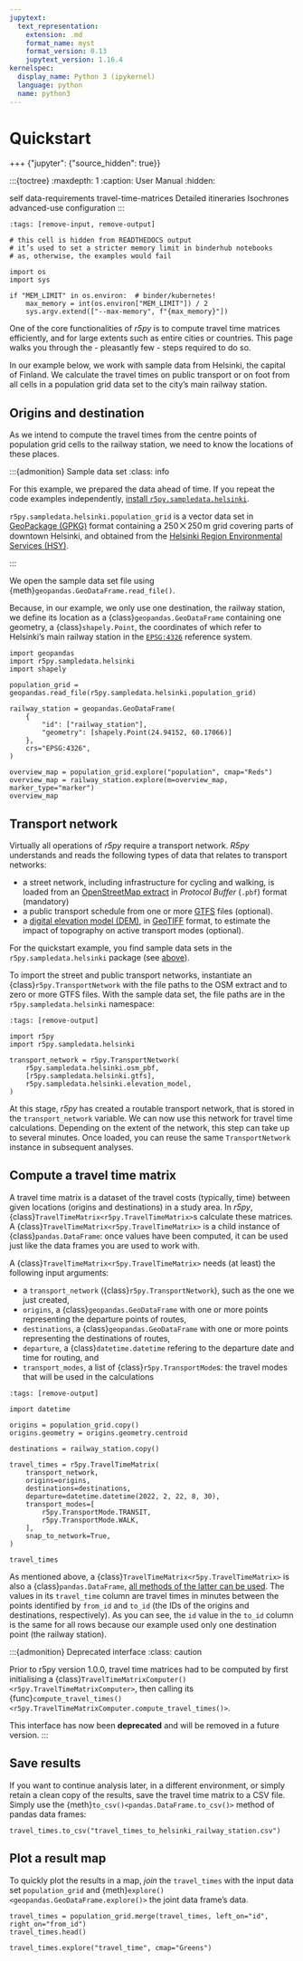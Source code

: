 ```yaml
---
jupytext:
  text_representation:
    extension: .md
    format_name: myst
    format_version: 0.13
    jupytext_version: 1.16.4
kernelspec:
  display_name: Python 3 (ipykernel)
  language: python
  name: python3
---
```


# Quickstart

+++ {"jupyter": {"source_hidden": true}}

:::{toctree}
:maxdepth: 1
:caption: User Manual
:hidden:

self
data-requirements
travel-time-matrices
Detailed itineraries <detailed-itineraries>
Isochrones <isochrones>
advanced-use
configuration
:::

```{code-cell}
:tags: [remove-input, remove-output]

# this cell is hidden from READTHEDOCS output
# it’s used to set a stricter memory limit in binderhub notebooks
# as, otherwise, the examples would fail

import os
import sys

if "MEM_LIMIT" in os.environ:  # binder/kubernetes!
    max_memory = int(os.environ["MEM_LIMIT"]) / 2
    sys.argv.extend(["--max-memory", f"{max_memory}"])
```

One of the core functionalities of *r5py* is to compute travel time matrices
efficiently, and for large extents such as entire cities or countries. This
page walks you through the - pleasantly few - steps required to do so.

In our example below, we work with sample data from Helsinki, the capital of
Finland.  We calculate the travel times on public transport or on foot from all
cells in a population grid data set to the city’s main railway station.


## Origins and destination

As we intend to compute the travel times from the centre points of population grid
cells to the railway station, we need to know the locations of these places.

:::{admonition} Sample data set
:class: info

For this example, we prepared the data ahead of time. If you repeat the code
examples independently, [install
`r5py.sampledata.helsinki`](../installation/installation.md#sample-data-sets).

`r5py.sampledata.helsinki.population_grid` is a vector data set in [GeoPackage
(GPKG)](http://www.opengeospatial.org/standards/geopackage) format containing a
250 ⨉ 250 m grid covering parts of downtown Helsinki, and obtained from the
[Helsinki Region Environmental Services
(HSY)](https://hri.fi/data/en_GB/dataset/vaestotietoruudukko).

:::

We open the sample data set file using {meth}`geopandas.GeoDataFrame.read_file()`.

Because, in our example, we only use one destination, the railway station, we
define its location as a {class}`geopandas.GeoDataFrame` containing one
geometry, a {class}`shapely.Point`, the coordinates of which refer to Helsinki’s
main railway station in the
[`EPSG:4326`](https://spatialreference.org/ref/epsg/4326/) reference system.

```{code-cell}
import geopandas
import r5py.sampledata.helsinki
import shapely

population_grid = geopandas.read_file(r5py.sampledata.helsinki.population_grid)

railway_station = geopandas.GeoDataFrame(
    {
        "id": ["railway_station"],
        "geometry": [shapely.Point(24.94152, 60.17066)]
    },
    crs="EPSG:4326",
)
```

```{code-cell}
overview_map = population_grid.explore("population", cmap="Reds")
overview_map = railway_station.explore(m=overview_map, marker_type="marker")
overview_map
```

## Transport network

Virtually all operations of *r5py* require a transport network. *R5py*
understands and reads the following types of data that relates to transport
networks:

- a street network, including infrastructure for cycling and walking, is
  loaded from an [OpenStreetMap
  extract](https://wiki.openstreetmap.org/wiki/Extracts) in *Protocol Buffer*
  (`.pbf`) format (mandatory)
- a public transport schedule from one or more
  [GTFS](https://en.wikipedia.org/wiki/GTFS) files (optional).
- a [digital elevation model
  (DEM)](https://en.wikipedia.org/wiki/Digital_elevation_model), in
  [GeoTIFF](https://www.ogc.org/standards/geotiff/) format, to estimate the
  impact of topography on active transport modes (optional).

For the quickstart example, you find sample data sets in the
`r5py.sampledata.helsinki` package (see [above](#origins-and-destination)).

To import the street and public transport networks, instantiate an
{class}`r5py.TransportNetwork` with the file paths to the OSM extract and to
zero or more GTFS files. With the sample data set, the file paths are in the
`r5py.sampledata.helsinki` namespace:

```{code-cell}
:tags: [remove-output]

import r5py
import r5py.sampledata.helsinki

transport_network = r5py.TransportNetwork(
    r5py.sampledata.helsinki.osm_pbf,
    [r5py.sampledata.helsinki.gtfs],
    r5py.sampledata.helsinki.elevation_model,
)
```

At this stage, *r5py* has created a routable transport network, that is stored
in the `transport_network` variable. We can now use this network for travel time
calculations. Depending on the extent of the network, this step can take up to
several minutes. Once loaded, you can reuse the same `TransportNetwork` instance
in subsequent analyses.


## Compute a travel time matrix

A travel time matrix is a dataset of the travel costs (typically, time) between
given locations (origins and destinations) in a study area.  In *r5py*,
{class}`TravelTimeMatrix<r5py.TravelTimeMatrix>`s calculate these matrices. A
{class}`TravelTimeMatrix<r5py.TravelTimeMatrix>` is a child instance of
{class}`pandas.DataFrame`: once values have been computed, it can be used just
like the data frames you are used to work with.

A {class}`TravelTimeMatrix<r5py.TravelTimeMatrix>` needs (at least)
the following input arguments:
- a `transport_network` ({class}`r5py.TransportNetwork`), such as the one we
  just created,
- `origins`, a {class}`geopandas.GeoDataFrame` with one or more points
  representing the departure points of routes,
- `destinations`, a {class}`geopandas.GeoDataFrame` with one or more points
  representing the destinations of routes,
- `departure`, a {class}`datetime.datetime`
  refering to the departure date and time for routing, and
- `transport_modes`, a list of {class}`r5py.TransportMode`s: the travel modes
  that will be used in the calculations

```{code-cell}
:tags: [remove-output]

import datetime

origins = population_grid.copy()
origins.geometry = origins.geometry.centroid

destinations = railway_station.copy()

travel_times = r5py.TravelTimeMatrix(
    transport_network,
    origins=origins,
    destinations=destinations,
    departure=datetime.datetime(2022, 2, 22, 8, 30),
    transport_modes=[
        r5py.TransportMode.TRANSIT,
        r5py.TransportMode.WALK,
    ],
    snap_to_network=True,
)
```

```{code-cell}
travel_times
```

As mentioned above, a {class}`TravelTimeMatrix<r5py.TravelTimeMatrix>` is also a
{class}`pandas.DataFrame`, [all methods of the latter can be
used](https://pandas.pydata.org/docs/user_guide/dsintro.html#dataframe).  The
values in its `travel_time` column are travel times in minutes between the
points identified by `from_id` and `to_id` (the IDs of the origins and
destinations, respectively). As you can see, the `id` value in the `to_id`
column is the same for all rows because our example used only one destination
point (the railway station).


:::{admonition} Deprecated interface
:class: caution

Prior to r5py version 1.0.0, travel time matrices had to be computed by first
initialising a
{class}`TravelTimeMatrixComputer()<r5py.TravelTimeMatrixComputer>`, then calling
its
{func}`compute_travel_times()<r5py.TravelTimeMatrixComputer.compute_travel_times()>`.

This interface has now been **deprecated** and will be removed in a future
version.
:::


## Save results

If you want to continue analysis later, in a different environment, or simply
retain a clean copy of the results, save the travel time matrix to a CSV file.
Simply use the {meth}`to_csv()<pandas.DataFrame.to_csv()>` method of pandas data
frames:

```{code-cell}
travel_times.to_csv("travel_times_to_helsinki_railway_station.csv")
```

## Plot a result map

To quickly plot the results in a map, *join* the `travel_times` with the input
data set `population_grid` and
{meth}`explore()<geopandas.GeoDataFrame.explore()>` the joint data frame’s
data.

```{code-cell}
travel_times = population_grid.merge(travel_times, left_on="id", right_on="from_id")
travel_times.head()
```

```{code-cell}
travel_times.explore("travel_time", cmap="Greens")
```
